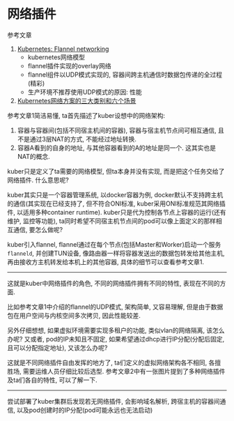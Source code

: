# 网络插件

参考文章

1. [Kubernetes: Flannel networking](https://blog.laputa.io/kubernetes-flannel-networking-6a1cb1f8ec7c)
    - kubernetes网络模型
    - flannel插件实现的overlay网络
    - flannel组件以UDP模式实现的, 容器间跨主机通信时数据包传递的全过程(精彩)
    - 生产环境不推荐使用UDP模式的原因: 性能
2. [Kubernetes网络方案的三大类别和六个场景](https://sq.163yun.com/blog/article/223878660638527488)


参考文章1简洁易懂, ta首先描述了kuber设想中的网络架构: 

1. 容器与容器间(包括不同宿主机间的容器), 容器与宿主机节点间可相互通信, 且不是通过3层NAT的方式, 不能经过地址转换. 
2. 容器A看到的自身的地址, 与其他容器看到的A的地址是同一个. 这其实也是NAT的概念.

kuber只是定义了ta需要的网络模型, 但ta本身并没有实现, 而是把这个任务交给了网络插件. 什么意思呢? 

kuber其实只是一个容器管理系统, 以docker容器为例, docker默认不支持跨主机的通信(其实现在已经支持了, 但不符合ONI标准, kuber采用ONI标准规范其网络插件, 以适用多种container runtime). kuber只是代为控制各节点上容器的运行(还有维护, 监控等功能), ta同时希望不同宿主机节点间的pod可以像上面定义的那样相互通信, 要怎么做呢? 

kuber引入flannel, flannel通过在每个节点(包括Master和Worker)启动一个服务`flanneld`, 并创建TUN设备, 像路由器一样将容器发送出的数据包转发给其他主机, 再由接收方主机转发给本机上的其他容器, 具体的细节可以查看参考文章1.

------

这就是kuber中网络插件的角色, 不同的网络插件拥有不同的特性, 表现在不同的方面. 

比如参考文章1中介绍的flannel的UDP模式, 架构简单, 又容易理解, 但是由于数据包在用户空间与内核空间多次拷贝, 因此性能较差. 

另外仔细想想, 如果虚拟环境需要实现多租户的功能, 类似vlan的网络隔离, 该怎么办呢? 又或者, pod的IP未知且不固定, 如果希望通过dhcp进行IP分配(分配后固定, 且可以分配指定地址), 又该怎么办呢?

这就是不同网络插件自由发挥的地方了, ta们定义的虚拟网络架构各不相同, 各擅胜场, 需要运维人员仔细比较后选型. 参考文章2中有一张图片提到了多种网络插件及ta们各自的特性, 可以了解一下.

------

尝试部署了kuber集群后发现若无网络插件, 会影响域名解析, 跨宿主机的容器间通信, 以及pod创建时的IP分配(pod可能永远也无法启动)